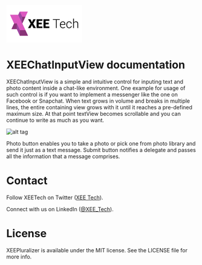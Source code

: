![Alt text](/images/xee_01.png)

XEEChatInputView documentation
========

XEEChatInputView is a simple and intuitive control for inputing text and photo content inside a chat-like environment.
One example for usage of such control is if you want to implement a messenger like the one on Facebook or Snapchat. When text grows in volume and breaks in multiple lines, the entire containing view grows with it until it reaches a pre-defined maximum size. At that point textView becomes scrollable and you can continue to write as much as you want.

![alt tag](https://raw.github.com/XEEtech/XEEChatInputView/master/XEEChatInputView/Documentation/Images/ChatInputViewOverview.jpg)

Photo button enables you to take a photo or pick one from photo library and send it just as a text message.
Submit button notifies a delegate and passes all the information that a message comprises.


Contact
================

Follow XEETech on Twitter (<a href="https://twitter.com/XEE_Tech">XEE Tech</a>).

Connect with us on LinkedIn (<a href="http://www.linkedin.com/company/xee-tech">@XEE_Tech</a>).


License
================

XEEPluralizer is available under the MIT license. See the LICENSE file for more info.
